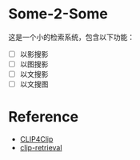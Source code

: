 # Some-2-Some

这是一个小的检索系统，包含以下功能：

- [ ] 以影搜影
- [ ] 以图搜影
- [ ] 以文搜影
- [ ] 以文搜图

# Reference

- [CLIP4Clip](https://github.com/ArrowLuo/CLIP4Clip)
- [clip-retrieval](https://github.com/rom1504/clip-retrieval)
